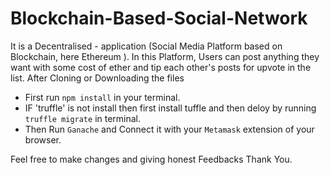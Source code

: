 # Blockchain-Based-Social-Network
It is a Decentralised - application (Social Media Platform based on Blockchain, here Ethereum ). In this Platform, Users can post anything they want with some cost of ether and tip each other's posts for upvote in the list.
After Cloning or Downloading the files

   - First run `npm install` in your terminal.
   - IF 'truffle' is not install then first install tuffle and then deloy by running `truffle migrate` in terminal.
   - Then Run `Ganache` and Connect it with your `Metamask` extension of your browser.
  
  Feel free to make changes and giving honest Feedbacks
  Thank You.
